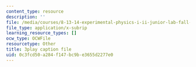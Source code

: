 ```yaml
---
content_type: resource
description: ''
file: /media/courses/8-13-14-experimental-physics-i-ii-junior-lab-fall-2016-spring-2017/0c3fcd50a284f147bc9be3655d2277e0_4Y9OO9AepgU.srt
file_type: application/x-subrip
learning_resource_types: []
ocw_type: OCWFile
resourcetype: Other
title: 3play caption file
uid: 0c3fcd50-a284-f147-bc9b-e3655d2277e0
---
```

